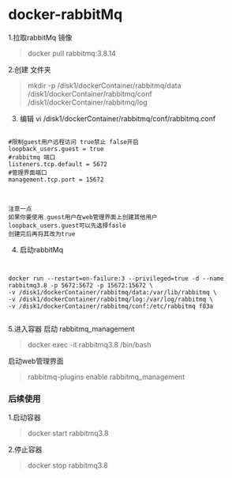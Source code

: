 # docker-rabbitMq

1.拉取rabbitMq 镜像

>docker pull rabbitmq:3.8.14

2.创建 文件夹

>mkdir -p /disk1/dockerContainer/rabbitmq/data /disk1/dockerContainer/rabbitmq/conf /disk1/dockerContainer/rabbitmq/log


3. 编辑 vi /disk1/dockerContainer/rabbitmq/conf/rabbitmq.conf 

```aidl

#限制guest用户远程访问 true禁止 false开启
loopback_users.guest = true
#rabbitmq 端口
listeners.tcp.default = 5672
#管理界面端口
management.tcp.port = 15672
                           


```

	注意一点 
	如果你要使用 guest用户在web管理界面上创建其他用户
	loopback_users.guest可以先选择fasle
	创建完后再将其改为true


4. 启动rabbitMq

```aidl


docker run --restart=on-failure:3 --privileged=true -d --name rabbitmq3.8 -p 5672:5672 -p 15672:15672 \
-v /disk1/dockerContainer/rabbitmq/data:/var/lib/rabbitmq \
-v /disk1/dockerContainer/rabbitmq/log:/var/log/rabbitmq \
-v /disk1/dockerContainer/rabbitmq/conf:/etc/rabbitmq f83a


```

5.进入容器 启动 rabbitmq_management

>docker exec -it rabbitmq3.8 /bin/bash

启动web管理界面

>rabbitmq-plugins enable rabbitmq_management


### 后续使用

1.启动容器 

> docker start rabbitmq3.8

2.停止容器

>docker stop rabbitmq3.8
